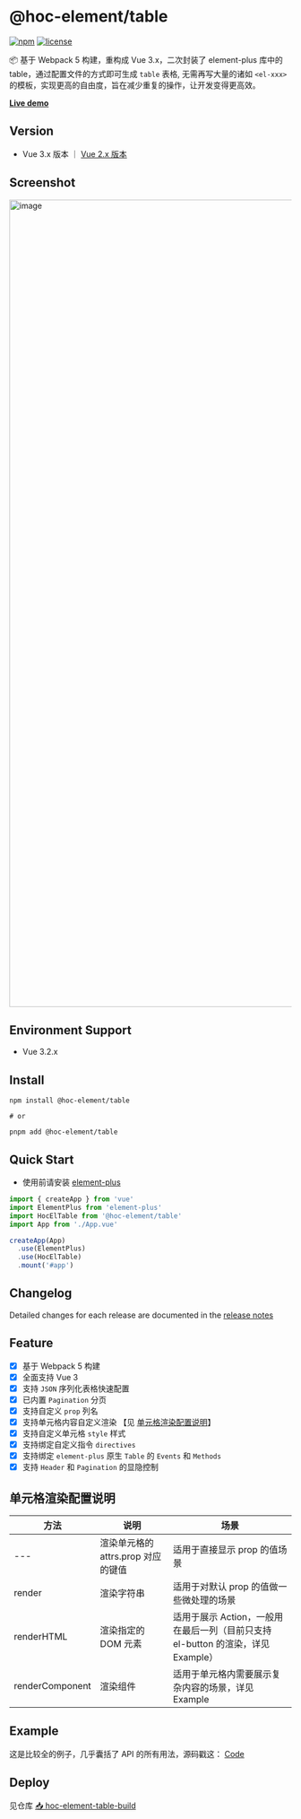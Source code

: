 # @hoc-element/table

[![npm](https://img.shields.io/npm/v/@hoc-element/table)](https://www.npmjs.com/package/@hoc-element/table)
[![license](https://img.shields.io/npm/l/@hoc-element/table)](https://github.com/pdsuwwz/hoc-element-table/blob/main/LICENSE)

📦 基于 Webpack 5 构建，重构成 Vue 3.x，二次封装了 element-plus 库中的 table，通过配置文件的方式即可生成 `table` 表格, 无需再写大量的诸如 `<el-xxx>` 的模板，实现更高的自由度，旨在减少重复的操作，让开发变得更高效。

**[Live demo](https://pdsuwwz.github.io/hoc-element-table)** 

## Version

* Vue 3.x 版本 ｜ [Vue 2.x 版本](https://github.com/pdsuwwz/hoc-element-table/tree/vue2.0)

## Screenshot

<img width="1440" alt="image" src="https://user-images.githubusercontent.com/19891724/154832301-f85c48e3-57dc-4ffc-a5d8-78490bfbc484.png">

## Environment Support

* Vue 3.2.x

## Install

```shell
npm install @hoc-element/table

# or

pnpm add @hoc-element/table
```

## Quick Start

* 使用前请安装 [element-plus](https://www.npmjs.com/package/element-plus)

```js
import { createApp } from 'vue'
import ElementPlus from 'element-plus'
import HocElTable from '@hoc-element/table'
import App from './App.vue'

createApp(App)
  .use(ElementPlus)
  .use(HocElTable)
  .mount('#app')

```

## Changelog

Detailed changes for each release are documented in the [release notes](https://github.com/pdsuwwz/hoc-element-table/releases)

## Feature

- [x] 基于 Webpack 5 构建
- [x] 全面支持 Vue 3
- [x] 支持 `JSON` 序列化表格快速配置
- [x] 已内置 `Pagination` 分页
- [x] 支持自定义 `prop` 列名
- [x] 支持单元格内容自定义渲染 【见 [单元格渲染配置说明](#单元格渲染配置说明)】
- [x] 支持自定义单元格 `style` 样式
- [x] 支持绑定自定义指令 `directives`
- [x] 支持绑定 `element-plus` 原生 `Table` 的 `Events` 和 `Methods`
- [x] 支持 `Header` 和 `Pagination` 的显隐控制

## 单元格渲染配置说明

| 方法 | 说明 | 场景 |
| -------- | -------- | -------- |
| --- | 渲染单元格的 attrs.prop 对应的键值 | 适用于直接显示 prop 的值场景 |
| render | 渲染字符串 | 适用于对默认 prop 的值做一些微处理的场景 |
| renderHTML | 渲染指定的 DOM 元素 | 适用于展示 Action，一般用在最后一列（目前只支持 el-button 的渲染，详见 Example） |
| renderComponent | 渲染组件 | 适用于单元格内需要展示复杂内容的场景，详见 Example |

## Example

这是比较全的例子，几乎囊括了 API 的所有用法，源码戳这： [Code](https://github.com/pdsuwwz/hoc-element-table/tree/main/example/src/components/table-list.vue)

## Deploy

见仓库 [📥  hoc-element-table-build](https://github.com/pdsuwwz/hoc-element-table-build)
